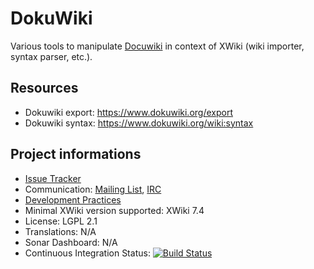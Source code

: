# DokuWiki

Various tools to manipulate [Docuwiki](http://docuwiki.net/index.php?title=Main_Page) in context of XWiki (wiki importer, syntax parser, etc.).


## Resources

* Dokuwiki export: https://www.dokuwiki.org/export
* Dokuwiki syntax: https://www.dokuwiki.org/wiki:syntax

## Project informations

* [Issue Tracker](http://jira.xwiki.org/browse/DOKUWIKI)
* Communication: [Mailing List](http://dev.xwiki.org/xwiki/bin/view/Community/MailingLists), [IRC](http://dev.xwiki.org/xwiki/bin/view/Community/IRC)
* [Development Practices](http://dev.xwiki.org)
* Minimal XWiki version supported: XWiki 7.4
* License: LGPL 2.1
* Translations: N/A
* Sonar Dashboard: N/A
* Continuous Integration Status: [![Build Status](http://ci.xwiki.org/job/XWiki%20Contrib/job/dokuwiki/job/master/badge/icon)](http://ci.xwiki.org/job/XWiki%20Contrib/job/dokuwiki/job/master/)
